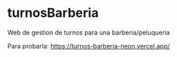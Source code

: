 # turnosBarberia
Web de gestion de turnos para una barberia/peluqueria 

Para probarla: https://turnos-barberia-neon.vercel.app/
